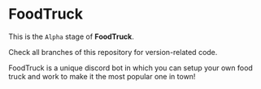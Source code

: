 # FoodTruck

 This is the `Alpha` stage of **FoodTruck**.
 
 Check all branches of this repository for version-related code.

 FoodTruck is a unique discord bot in which you can setup your own food truck and work to make it the most popular one in town!
